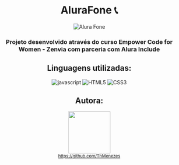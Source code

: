 <div align="center">

# AluraFone 📞


![Alura Fone](https://user-images.githubusercontent.com/109250801/198370655-a59d0a44-51b7-4098-90b9-cc5aab7265c1.png)


### Projeto desenvolvido através do curso Empower Code for Women - Zenvia com parceria com Alura Include 



## Linguagens utilizadas:


![javascript](https://user-images.githubusercontent.com/109250801/198068472-54b9768a-4592-468c-b5e6-295dc7b20a88.png)
![HTML5](https://user-images.githubusercontent.com/109250801/198068586-36e80123-c781-451b-b9a7-7fedc87f7264.png)
![CSS3](https://user-images.githubusercontent.com/109250801/198068610-2820140b-faee-4b24-a728-404eccf906c0.png)

## Autora: 
<img src="https://avatars.githubusercontent.com/u/109250801?v=4" width=115><br><sub> https://github.com/ThMenezes</sub>
<div>
